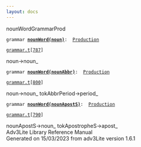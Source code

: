```yaml
---
layout: docs
---
```

<span class="title">nounWord</span><span class="type">GrammarProd</span>

`grammar `**[`nounWord(noun)`](../object/nounWord(noun).html)**` :   `[`Production`](../object/Production.html)

[`grammar.t`](../file/grammar.t.html)`[`[`787`](../source/grammar.t.html#787)`]`



noun-\>noun\_



`grammar `**[`nounWord(nounAbbr)`](../object/nounWord(nounAbbr).html)**` :   `[`Production`](../object/Production.html)

[`grammar.t`](../file/grammar.t.html)`[`[`800`](../source/grammar.t.html#800)`]`



noun-\>noun\_ tokAbbrPeriod-\>period\_  



`grammar `**[`nounWord(nounApostS)`](../object/nounWord(nounApostS).html)**` :   `[`Production`](../object/Production.html)

[`grammar.t`](../file/grammar.t.html)`[`[`790`](../source/grammar.t.html#790)`]`



nounApostS-\>noun\_ tokApostropheS-\>apost\_  
Adv3Lite Library Reference Manual  
Generated on 15/03/2023 from adv3Lite version 1.6.1


